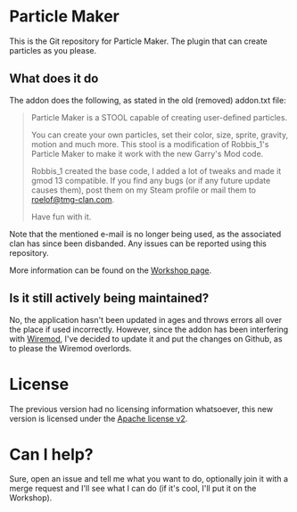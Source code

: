 # Particle Maker

This is the Git repository for Particle Maker. The plugin that can create particles as you please.

## What does it do

The addon does the following, as stated in the old (removed) addon.txt file:

> Particle Maker is a STOOL capable of creating user-defined particles.
>
> You can create your own particles, set their color, size, sprite, gravity,
> motion and much more.  This stool is a modification of Robbis_1's Particle
> Maker to make it work with the new Garry's Mod code.
>
> Robbis_1 created the base code, I added a lot of tweaks and made it gmod 13
> compatible.  If you find any bugs (or if any future update causes them), post
> them on my Steam profile or mail them to roelof@tmg-clan.com.
>
> Have fun with it.

Note that the mentioned e-mail is no longer being used, as the associated clan
has since been disbanded. Any issues can be reported using this repository.

More information can be found on the [Workshop page][workshop].

## Is it still actively being maintained?

No, the application hasn't been updated in ages and throws errors all over the place if used incorrectly. However, since the addon has been interfering with [Wiremod][wiremod], I've decided to update it and put the changes on Github, as to please the Wiremod overlords.

# License

The previous version had no licensing information whatsoever, this new version is licensed under the [Apache license v2][license].

# Can I help?

Sure, open an issue and tell me what you want to do, optionally join it with a merge request and I'll see what I can do (if it's cool, I'll put it on the Workshop).

[workshop]: https://steamcommunity.com/sharedfiles/filedetails/?id=104466547
[license]: LICENSE
[wiremod]: https://github.com/wiremod/wire
